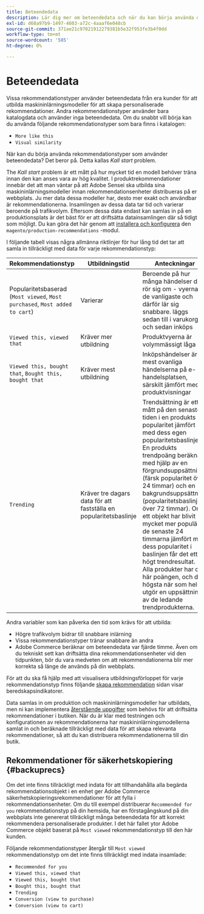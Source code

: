 ```yaml
---
title: Beteendedata
description: Lär dig mer om beteendedata och när du kan börja använda dem.
exl-id: d68a97b9-1497-4603-a72c-4aaaf6e048cb
source-git-commit: 371ae21c97021912279381b5e32f953fe3b4f0dd
workflow-type: tm+mt
source-wordcount: '585'
ht-degree: 0%

---
```


# Beteendedata

Vissa rekommendationstyper använder beteendedata från era kunder för att utbilda maskininlärningsmodeller för att skapa personaliserade rekommendationer. Andra rekommendationstyper använder bara katalogdata och använder inga beteendedata. Om du snabbt vill börja kan du använda följande rekommendationstyper som bara finns i katalogen:

- `More like this`
- `Visual similarity`

När kan du börja använda rekommendationstyper som använder beteendedata? Det beror på. Detta kallas _Kall start_ problem.

The _Kall start_ problem är ett mått på hur mycket tid en modell behöver träna innan den kan anses vara av hög kvalitet. I produktrekommendationer innebär det att man väntar på att Adobe Sensei ska utbilda sina maskininlärningsmodeller innan rekommendationsenheter distribueras på er webbplats. Ju mer data dessa modeller har, desto mer exakt och användbar är rekommendationerna. Insamlingen av dessa data tar tid och varierar beroende på trafikvolym. Eftersom dessa data endast kan samlas in på en produktionsplats är det bäst för er att driftsätta datainsamlingen där så tidigt som möjligt. Du kan göra det här genom att [installera och konfigurera](install-configure.md) den `magento/production-recommendations` -modul.

I följande tabell visas några allmänna riktlinjer för hur lång tid det tar att samla in tillräckligt med data för varje rekommendationstyp:

| Rekommendationstyp | Utbildningstid | Anteckningar |
|---|---|---|
| Popularitetsbaserad (`Most viewed`, `Most purchased`, `Most added to cart`) | Varierar | Beroende på hur många händelser det rör sig om - vyerna är de vanligaste och därför lär sig snabbare. läggs sedan till i varukorgen, och sedan inköps |
| `Viewed this, viewed that` | Kräver mer utbildning | Produktvyerna är volymmässigt låga |
| `Viewed this, bought that`, `Bought this, bought that` | Kräver mest utbildning | Inköpshändelser är de mest ovanliga händelserna på e-handelsplatsen, särskilt jämfört med produktvisningar |
| `Trending` | Kräver tre dagars data för att fastställa en popularitetsbaslinje | Trendsättning är ett mått på den senaste tiden i en produkts popularitet jämfört med dess egen popularitetsbaslinje. En produkts trendpoäng beräknas med hjälp av en förgrundsuppsättning (färsk popularitet över 24 timmar) och en bakgrundsuppsättning (popularitetsbaslinje över 72 timmar). Om ett objekt har blivit mycket mer populärt de senaste 24 timmarna jämfört med dess popularitet i baslinjen får det ett högt trendresultat. Alla produkter har den här poängen, och de högsta när som helst utgör en uppsättning av de ledande trendprodukterna. |

Andra variabler som kan påverka den tid som krävs för att utbilda:

- Högre trafikvolym bidrar till snabbare inlärning
- Vissa rekommendationstyper tränar snabbare än andra
- Adobe Commerce beräknar om beteendedata var fjärde timme. Även om du tekniskt sett kan driftsätta dina rekommendationsenheter vid den tidpunkten, bör du vara medveten om att rekommendationerna blir mer korrekta så länge de används på din webbplats.

För att du ska få hjälp med att visualisera utbildningsförloppet för varje rekommendationstyp finns följande [skapa rekommendation](create.md) sidan visar beredskapsindikatorer.

Data samlas in om produktion och maskininlärningsmodeller har utbildats, men ni kan implementera [återstående uppgifter](implementation-workflow.md) som behövs för att driftsätta rekommendationer i butiken. När du är klar med testningen och konfigurationen av rekommendationerna har maskininlärningsmodellerna samlat in och beräknade tillräckligt med data för att skapa relevanta rekommendationer, så att du kan distribuera rekommendationerna till din butik.

## Rekommendationer för säkerhetskopiering {#backuprecs}

Om det inte finns tillräckligt med indata för att tillhandahålla alla begärda rekommendationsobjekt i en enhet ger Adobe Commerce säkerhetskopieringsrekommendationer för att fylla i rekommendationsenheter. Om du till exempel distribuerar `Recommended for you` rekommendationstyp på din hemsida, har en förstagångskund på din webbplats inte genererat tillräckligt många beteendedata för att korrekt rekommendera personaliserade produkter. I det här fallet ytor Adobe Commerce objekt baserat på `Most viewed` rekommendationstyp till den här kunden.

Följande rekommendationstyper återgår till `Most viewed` rekommendationstyp om det inte finns tillräckligt med indata insamlade:

- `Recommended for you`
- `Viewed this, viewed that`
- `Viewed this, bought that`
- `Bought this, bought that`
- `Trending`
- `Conversion (view to purchase)`
- `Conversion (view to cart)`
